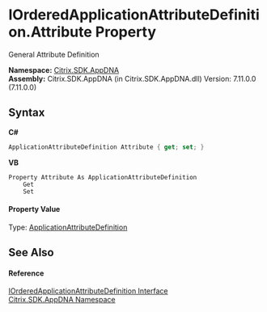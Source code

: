 # IOrderedApplicationAttributeDefinition.Attribute Property 
 

General Attribute Definition

**Namespace:**&nbsp;[Citrix.SDK.AppDNA](index.md)<br />**Assembly:**&nbsp;Citrix.SDK.AppDNA (in Citrix.SDK.AppDNA.dll) Version: 7.11.0.0 (7.11.0.0)

## Syntax

**C#**
```csharp
ApplicationAttributeDefinition Attribute { get; set; }
```

**VB**
```vbnet
Property Attribute As ApplicationAttributeDefinition
	Get
	Set
```


#### Property Value
Type: <a href="6abacc77-38ad-8572-e2dd-e6f19ca0f74c">ApplicationAttributeDefinition</a>

## See Also


#### Reference
<a href="e8c8ea6a-0406-6b46-6d5a-7a3766c8ff06">IOrderedApplicationAttributeDefinition Interface</a><br /><a href="fe2d265b-410b-8b11-1eb4-a790e0b062bf">Citrix.SDK.AppDNA Namespace</a><br />
